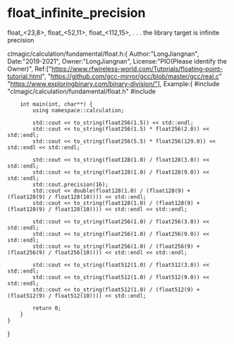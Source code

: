 # float_infinite_precision
float_&lt;23,8>, float_&lt;52,11>, float_&lt;112,15>,  . . . the library target is  infinite precision

clmagic/calculation/fundamental/float.h:{
	Author:"LongJiangnan",
	Date:"2019-2021",
	Owner:"LongJiangnan",
	License:"PIO(Please identify the Owner)",
	Ref:["https://www.rfwireless-world.com/Tutorials/floating-point-tutorial.html",
		 "https://github.com/gcc-mirror/gcc/blob/master/gcc/real.c"
		 "https://www.exploringbinary.com/binary-division/"],
	Example:{
		#include "clmagic/calculation/fundamental/float.h"
		#include <iostream>

		int main(int, char**) {
			using namespace::calculation;

			std::cout << to_string(float256(1.5)) << std::endl;
			std::cout << to_string(float256(1.5) * float256(2.0)) << std::endl;
			std::cout << to_string(float256(5.5) * float256(129.0)) << std::endl << std::endl;

			std::cout << to_string(float128(1.0) / float128(3.0)) << std::endl;
			std::cout << to_string(float128(1.0) / float128(9.0)) << std::endl;
			std::cout.precision(16);
			std::cout << double(float128(1.0) / (float128(9) + (float128(9) / float128(10)))) << std::endl;
			std::cout << to_string(float128(1.0) / (float128(9) + (float128(9) / float128(10)))) << std::endl << std::endl;

			std::cout << to_string(float256(1.0) / float256(3.0)) << std::endl;
			std::cout << to_string(float256(1.0) / float256(9.0)) << std::endl;
			std::cout << to_string(float256(1.0) / (float256(9) + (float256(9) / float256(10)))) << std::endl << std::endl;

			std::cout << to_string(float512(1.0) / float512(3.0)) << std::endl;
			std::cout << to_string(float512(1.0) / float512(9.0)) << std::endl;
			std::cout << to_string(float512(1.0) / (float512(9) + (float512(9) / float512(10)))) << std::endl;

			return 0;
		}
	}
}
